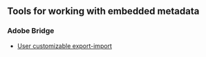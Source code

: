 ## Tools for working with embedded metadata

### Adobe Bridge
- [User customizable export-import](/adobe_bridge_custom_export-import.md)
